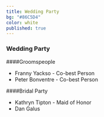 ```yaml
---
title: Wedding Party
bg: "#86C5D4"
color: white
published: true
---
```


### Wedding Party

####Groomspeople
* Franny Yackso - Co-best Person
* Peter Bonventre - Co-best Person

####Bridal Party
* Kathryn Tipton -  Maid of Honor
* Dan Galus